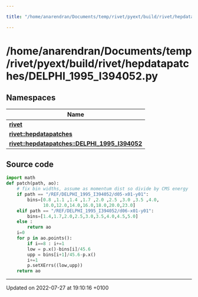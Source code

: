 ```yaml
---

title: "/home/anarendran/Documents/temp/rivet/pyext/build/rivet/hepdatapatches/DELPHI_1995_I394052.py"

---
```


# /home/anarendran/Documents/temp/rivet/pyext/build/rivet/hepdatapatches/DELPHI_1995_I394052.py



## Namespaces

| Name           |
| -------------- |
| **[rivet](http://example.org/namespaces/namespacerivet/)**  |
| **[rivet::hepdatapatches](http://example.org/namespaces/namespacerivet_1_1hepdatapatches/)**  |
| **[rivet::hepdatapatches::DELPHI_1995_I394052](http://example.org/namespaces/namespacerivet_1_1hepdatapatches_1_1delphi__1995__i394052/)**  |




## Source code

```python
import math
def patch(path, ao):
    # fix bin widths, assume as momentum dist so divide by CMS energy
    if path == "/REF/DELPHI_1995_I394052/d05-x01-y01":
        bins=[0.8 ,1.1 ,1.4 ,1.7 ,2.0 ,2.5 ,3.0 ,3.5 ,4.0,
              10.0,12.0,14.0,16.0,18.0,20.0,23.0]
    elif path == "/REF/DELPHI_1995_I394052/d06-x01-y01":
        bins=[1.4,1.7,2.0,2.5,3.0,3.5,4.0,4.5,5.0]
    else :
        return ao
    i=0
    for p in ao.points():
        if i==8 : i+=1
        low = p.x()-bins[i]/45.6
        upp = bins[i+1]/45.6-p.x()
        i+=1
        p.setXErrs((low,upp))
    return ao
```


-------------------------------

Updated on 2022-07-27 at 19:10:16 +0100
